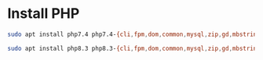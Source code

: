 # Install PHP

```bash
sudo apt install php7.4 php7.4-{cli,fpm,dom,common,mysql,zip,gd,mbstring,curl,xml,bcmath,tokenizer,xmlrpc,pgsql}
```

```bash
sudo apt install php8.3 php8.3-{cli,fpm,dom,common,mysql,zip,gd,mbstring,curl,xml,bcmath,tokenizer,xmlrpc,pgsql}
```
